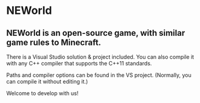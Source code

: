 # NEWorld
NEWorld is an open-source game, with similar game rules to Minecraft.
--------------------------------------------------
There is a Visual Studio solution & project included. You can also compile it with any C++ compiler that supports the C++11 standards.

Paths and compiler options can be found in the VS project. (Normally, you can compile it without editing it.)

Welcome to develop with us!
